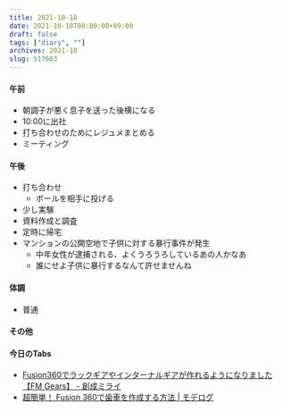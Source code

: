 ```yaml
---
title: 2021-10-18
date: 2021-10-18T00:00:00+09:00
draft: false
tags: ["diary", ""]
archives: 2021-10
slug: 517603
---
```

#### 午前
- 朝調子が悪く息子を送った後横になる
- 10:00に出社
- 打ち合わせのためにレジュメまとめる
- ミーティング
#### 午後
- 打ち合わせ
  - ボールを相手に投げる
- 少し実験
- 資料作成と調査
- 定時に帰宅
- マンションの公開空地で子供に対する暴行事件が発生
  - 中年女性が逮捕される、よくうろうろしているあの人かなあ
  - 誰にせよ子供に暴行するなんて許せませんね
#### 体調
- 普通
#### その他
#### 今日のTabs
- [Fusion360でラックギアやインターナルギアが作れるようになりました【FM Gears】 - 創成ミライ](https://okayamalabo.hatenablog.com/entry/2019/02/13/172400)
- [超簡単！ Fusion 360で歯車を作成する方法 | モデログ](https://3d-modely.com/blog/3d-software/fusion-360-gear/)